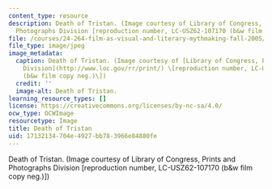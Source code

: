 ```yaml
---
content_type: resource
description: Death of Tristan. (Image courtesy of Library of Congress, Prints and
  Photographs Division [reproduction number, LC-USZ62-107170 (b&w film copy neg.)])
file: /courses/24-264-film-as-visual-and-literary-mythmaking-fall-2005/17132134704e4927bb783966e84880fe_24-264f05.jpg
file_type: image/jpeg
image_metadata:
  caption: Death of Tristan. (Image courtesy of [Library of Congress, Prints and Photographs
    Division](http://www.loc.gov/rr/print/) \[reproduction number, LC-USZ62-107170
    (b&w film copy neg.)\])
  credit: ''
  image-alt: Death of Tristan.
learning_resource_types: []
license: https://creativecommons.org/licenses/by-nc-sa/4.0/
ocw_type: OCWImage
resourcetype: Image
title: Death of Tristan
uid: 17132134-704e-4927-bb78-3966e84880fe
---
```

Death of Tristan. (Image courtesy of Library of Congress, Prints and Photographs Division [reproduction number, LC-USZ62-107170 (b&w film copy neg.)])